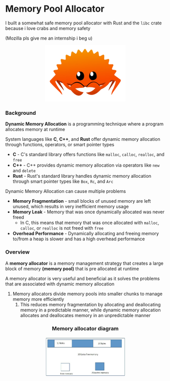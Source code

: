 # Memory Pool Allocator

I built a somewhat safe memory pool allocator 
with Rust and the `libc` crate 
because i love crabs and memory safety

(Mozilla pls give me an internship i beg u)

<p align="center">
    <img 
      src="ferris.png" 
      alt="ferris the crab" 
      width="50%"
    >
</p>

### Background
**Dynamic Memory Allocation** is a programming technique
where a program allocates memory at runtime

System languages like **C**, **C++**, and **Rust** 
offer dynamic memory allocation through functions, 
operators, or smart pointer types
- **C** - C's standard library offers functions like
`malloc`, `calloc`, `realloc`, and `free`
- **C++** - C++ provides dynamic memory allocation via
operators like `new` and `delete`
- **Rust** - Rust's standard library handles dynamic
memory allocation through smart pointer types like
`Box`, `Rc`, and `Arc`

Dynamic Memory Allocation can cause multiple problems
- **Memory Fragmentation** - small blocks of unused 
memory are left unused, which results in very 
inefficient memory usage
- **Memory Leak** - Memory that was once
dynamically allocated was never freed
  - In C, this means that memory that was once allocated
  with `malloc`, `calloc`, or `realloc` is not
  freed with `free`
- **Overhead Performance** - Dynamically 
allocating and freeing memory to/from a heap 
is slower and has a high overhead performance

### Overview
A **memory allocator** is a memory management
strategy that creates a large block
of memory **(memory pool)** that is pre allocated
at runtime

A memory allocator is very useful and beneficial
as it solves the problems that are associated with
dynamic memory allocation
1. Memory allocators divide memory pools
into smaller chunks to manage memory more efficiently
   1. This reduces memory fragmentation by allocating
   and deallocating memory in a predictable manner,
   while dynamic memory allocation 
   allocates and deallocates memory 
   in an unpredictable manner

<div style="text-align: center">
    <h3>Memory allocator diagram</h3>
    <img
        src="img.png"
        alt="memory allocator diagram"
        width="50%"
    >
</div>